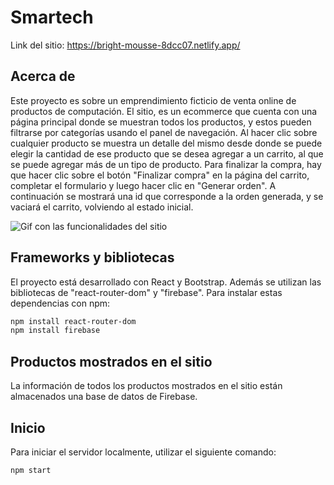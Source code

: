 # Smartech

Link del sitio: https://bright-mousse-8dcc07.netlify.app/
## Acerca de
Este proyecto es sobre un emprendimiento ficticio de venta online de productos de computación.
El sitio, es un ecommerce que cuenta con una página principal donde se muestran todos los productos, y estos pueden filtrarse por categorías usando el panel de navegación.
Al hacer clic sobre cualquier producto se muestra un detalle del mismo desde donde se puede elegir la cantidad de ese producto que se desea agregar a un carrito, al que se puede agregar más de un tipo de producto.
Para finalizar la compra, hay que hacer clic sobre el botón "Finalizar compra" en la página del carrito, completar el formulario y luego hacer clic en "Generar orden". A continuación se mostrará una id que corresponde a la orden generada, y se vaciará el carrito, volviendo al estado inicial.

![Gif con las funcionalidades del sitio](https://drive.google.com/file/d/1fYfuZLMWBnuOItC9GIoIm_QjD2WKcK8E/view?usp=sharing)

## Frameworks y bibliotecas
El proyecto está desarrollado con React y Bootstrap. Además se utilizan las bibliotecas de "react-router-dom" y "firebase". Para instalar estas dependencias con npm:
```sh
npm install react-router-dom
npm install firebase
```

## Productos mostrados en el sitio
La información de todos los productos mostrados en el sitio están almacenados una base de datos de Firebase.

## Inicio
Para iniciar el servidor localmente, utilizar el siguiente comando:
```sh
npm start
```